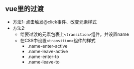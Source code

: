 ## vue里的过渡

* 方法1: 点击触发@click事件、改变元素样式
* 方法2:  
  * 给要过渡的元素包裹上``<transition>``组件，并设置name
  * 在CSS中设置``<transition>``组件的样式
    * .name-enter-active
    * .name-leave-active
    * .name-enter-to
    * .name-leave-to